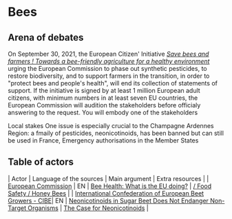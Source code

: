 # Bees

## Arena of debates

On September 30, 2021, the European Citizen' Initiative [*Save bees and farmers ! Towards a bee-friendly agriculture for a healthy environment*](https://europa.eu/citizens-initiative/initiatives/details/2019/000016_en) urging the European Commission to phase out synthetic pesticides, to restore biodiversity, and to support farmers in the transition, in order to "protect bees and people's health", will end its collection of statements of support. 
If the initiative is signed by at least 1 million European adult citizens, with minimum numbers in at least seven EU countries, the European Commission will audition the stakeholders before officialy answering to the request. You will embody one of the stakeholders 

Local stakes
One issue is especially crucial to the Champagne Ardennes Region: a fmaily of pesticides, neonicotinoids, has been banned but can still be used in France, 
Emergency authorisations in the Member States

## Table of actors

| Actor | Language of the sources | Main argument | Extra resources |
| [European Commission](https://europa.eu/citizens-initiative/home_en) | EN | [Bee Health: What is the EU doing?](https://ec.europa.eu/commission/presscorner/detail/en/MEMO_14_260) | [/ Food Safety / Honey Bees](https://ec.europa.eu/food/animals/live-animals-trade-imports/honey-bees_en) |
| [International Confederation of European Beet Growers - CIBE](https://www.cibe-europe.eu/mission)| EN | [Neonicotinoids in Sugar Beet Does Not Endanger Non-Target Organisms](https://www.cibe-europe.eu/img/user/CIBE%20Fact%20Sheet%20on%20Neonics%20December%202017%20final%2015%20dec.pdf) | [The Case for Neonicotinoids](https://www.cibe-europe.eu/img/user/058-18%20CIBE%20The%20case%20for%20neonicotinoids%20in%20pelleted%20sugar%20beet%20seeds%20April%202018.pdf) |

